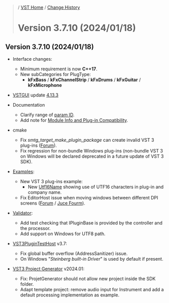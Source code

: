 >/ [VST Home](../) / [Change History](./Index.md)
>
># Version 3.7.10 (2024/01/18)

## Version 3.7.10 (2024/01/18)

- Interface changes:
  - Minimum requirement is now **C++17**.
  - New subCategories for PlugType:
    - **kFxBass** / **kFxChannelStrip** / **kFxDrums** / **kFxGuitar** / **kFxMicrophone**

- [VSTGUI](../What+is+the+VST+3+SDK/VSTGUI.md) update [4.13.3](https://github.com/steinbergmedia/vstgui/releases/tag/vstgui4_13_3)

- Documentation
  - Clarify range of [param ID](../Technical+Documentation/Parameters+Automation/Index.md#parameters).
  - Add note for [Module Info and Plug-in Compatibility](../Technical+Documentation/Change+History/3.7.5/ModuleInfo.md#iplugincompatibility).

- cmake
  - Fix *smtg_target_make_plugin_package* can create invalid VST 3 plug-ins ([Forum](https://forums.steinberg.net/t/weird-cmake-error/862347)).
  - Fix regression for non-bundle Windows plug-ins (non-bundle VST 3 on Windows will be declared deprecated in a future update of VST 3 SDK).

- [Examples](../What+is+the+VST+3+SDK/Plug-in+Examples.md):
  - New VST 3 plug-ins example:
    - New [Utf16Name](../What+is+the+VST+3+SDK/Plug-in+Examples.md#utf16name) showing use of UTF16 characters in plug-in and company name.
  - Fix EditorHost issue when moving windows between different DPI screens ([Forum](https://forums.steinberg.net/t/vst3-sdk-editorhost-displays-only-25-of-juce-gui-on-4k-monitor/873310/2) / [Juce Fourm](https://forum.juce.com/t/steinberg-editorhost-on-4k-monitor-is-not-good/58366/7)).

- [Validator](../What+is+the+VST+3+SDK/Index.md#validator-command-line):
  - Add test checking that IPluginBase is provided by the controller and the processor.
  - Add support on Windows for UTF8 path.

- [VST3PluginTestHost](../What+is+the+VST+3+SDK/Plug-in+Test+Host.md) v3.7:
  - Fix global buffer overflow (AddressSanitizer) issue.
  - On Windows "*Steinberg built-in Driver*" is used by default if present.

- [VST3 Project Generator](../What+is+the+VST+3+SDK/Project+Generator.md) v2024.01:
  - Fix: ProjetGenerator should not allow new project inside the SDK folder.
  - Adapt template project: remove audio input for Instrument and add a default processing implementation as example.
  